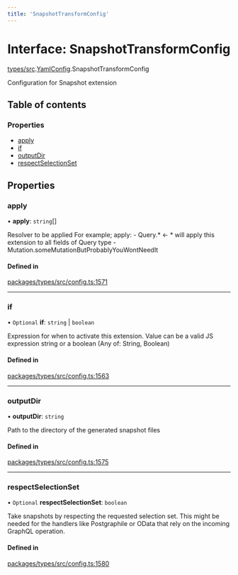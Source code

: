 ```yaml
---
title: 'SnapshotTransformConfig'
---
```


# Interface: SnapshotTransformConfig

[types/src](../modules/types_src).[YamlConfig](../modules/types_src.YamlConfig).SnapshotTransformConfig

Configuration for Snapshot extension

## Table of contents

### Properties

- [apply](types_src.YamlConfig.SnapshotTransformConfig#apply)
- [if](types_src.YamlConfig.SnapshotTransformConfig#if)
- [outputDir](types_src.YamlConfig.SnapshotTransformConfig#outputdir)
- [respectSelectionSet](types_src.YamlConfig.SnapshotTransformConfig#respectselectionset)

## Properties

### apply

• **apply**: `string`[]

Resolver to be applied
For example;
  apply:
      - Query.* \<- * will apply this extension to all fields of Query type
      - Mutation.someMutationButProbablyYouWontNeedIt

#### Defined in

[packages/types/src/config.ts:1571](https://github.com/Urigo/graphql-mesh/blob/master/packages/types/src/config.ts#L1571)

___

### if

• `Optional` **if**: `string` \| `boolean`

Expression for when to activate this extension.
Value can be a valid JS expression string or a boolean (Any of: String, Boolean)

#### Defined in

[packages/types/src/config.ts:1563](https://github.com/Urigo/graphql-mesh/blob/master/packages/types/src/config.ts#L1563)

___

### outputDir

• **outputDir**: `string`

Path to the directory of the generated snapshot files

#### Defined in

[packages/types/src/config.ts:1575](https://github.com/Urigo/graphql-mesh/blob/master/packages/types/src/config.ts#L1575)

___

### respectSelectionSet

• `Optional` **respectSelectionSet**: `boolean`

Take snapshots by respecting the requested selection set.
This might be needed for the handlers like Postgraphile or OData that rely on the incoming GraphQL operation.

#### Defined in

[packages/types/src/config.ts:1580](https://github.com/Urigo/graphql-mesh/blob/master/packages/types/src/config.ts#L1580)
